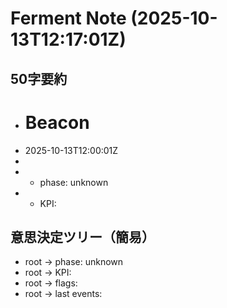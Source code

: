 # Ferment Note (2025-10-13T12:17:01Z)

## 50字要約
- # Beacon
- 2025-10-13T12:00:01Z
- 
- - phase: unknown
- - KPI:

## 意思決定ツリー（簡易）
- root -> phase: unknown
- root -> KPI:
- root -> flags:
- root -> last events:
